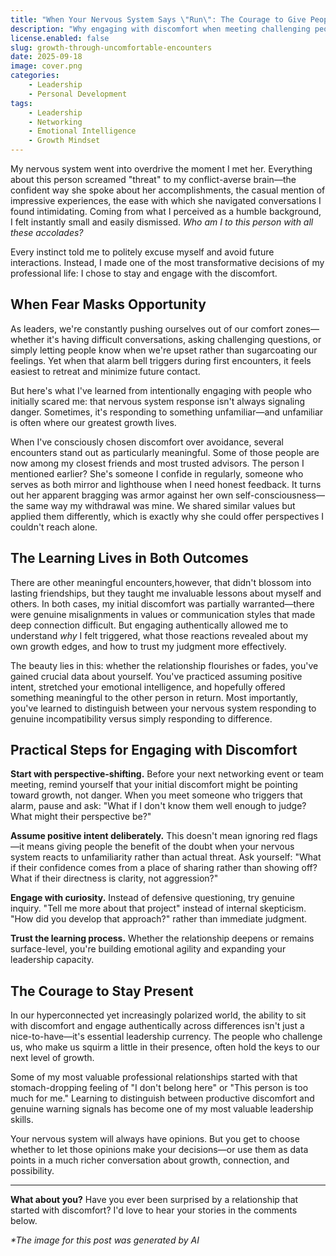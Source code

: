```yaml
---
title: "When Your Nervous System Says \"Run\": The Courage to Give People Who Scare You a Chance"
description: "Why engaging with discomfort when meeting challenging people can transform your leadership, build meaningful relationships, and teach you invaluable lessons about yourself."
license.enabled: false
slug: growth-through-uncomfortable-encounters
date: 2025-09-18
image: cover.png
categories:
    - Leadership
    - Personal Development
tags:
    - Leadership 
    - Networking 
    - Emotional Intelligence 
    - Growth Mindset
---
```


My nervous system went into overdrive the moment I met her. Everything about this person screamed "threat" to my conflict-averse brain—the confident way she spoke about her accomplishments, the casual mention of impressive experiences, the ease with which she navigated conversations I found intimidating. Coming from what I perceived as a humble background, I felt instantly small and easily dismissed. *Who am I to this person with all these accolades?*

Every instinct told me to politely excuse myself and avoid future interactions. Instead, I made one of the most transformative decisions of my professional life: I chose to stay and engage with the discomfort.

## When Fear Masks Opportunity

As leaders, we're constantly pushing ourselves out of our comfort zones—whether it's having difficult conversations, asking challenging questions, or simply letting people know when we're upset rather than sugarcoating our feelings. Yet when that alarm bell triggers during first encounters, it feels easiest to retreat and minimize future contact.

But here's what I've learned from intentionally engaging with people who initially scared me: that nervous system response isn't always signaling danger. Sometimes, it's responding to something unfamiliar—and unfamiliar is often where our greatest growth lives.

When I've consciously chosen discomfort over avoidance, several encounters stand out as particularly meaningful. Some of those people are now among my closest friends and most trusted advisors. The person I mentioned earlier? She's someone I confide in regularly, someone who serves as both mirror and lighthouse when I need honest feedback. It turns out her apparent bragging was armor against her own self-consciousness—the same way my withdrawal was mine. We shared similar values but applied them differently, which is exactly why she could offer perspectives I couldn't reach alone.

## The Learning Lives in Both Outcomes

There are other meaningful encounters,however, that didn't blossom into lasting friendships, but they taught me invaluable lessons about myself and others. In both cases, my initial discomfort was partially warranted—there were genuine misalignments in values or communication styles that made deep connection difficult. But engaging authentically allowed me to understand *why* I felt triggered, what those reactions revealed about my own growth edges, and how to trust my judgment more effectively.

The beauty lies in this: whether the relationship flourishes or fades, you've gained crucial data about yourself. You've practiced assuming positive intent, stretched your emotional intelligence, and hopefully offered something meaningful to the other person in return. Most importantly, you've learned to distinguish between your nervous system responding to genuine incompatibility versus simply responding to difference.

## Practical Steps for Engaging with Discomfort

**Start with perspective-shifting.** Before your next networking event or team meeting, remind yourself that your initial discomfort might be pointing toward growth, not danger. When you meet someone who triggers that alarm, pause and ask: "What if I don't know them well enough to judge? What might their perspective be?"

**Assume positive intent deliberately.** This doesn't mean ignoring red flags—it means giving people the benefit of the doubt when your nervous system reacts to unfamiliarity rather than actual threat. Ask yourself: "What if their confidence comes from a place of sharing rather than showing off? What if their directness is clarity, not aggression?"

**Engage with curiosity.** Instead of defensive questioning, try genuine inquiry. "Tell me more about that project" instead of internal skepticism. "How did you develop that approach?" rather than immediate judgment.

**Trust the learning process.** Whether the relationship deepens or remains surface-level, you're building emotional agility and expanding your leadership capacity.

## The Courage to Stay Present

In our hyperconnected yet increasingly polarized world, the ability to sit with discomfort and engage authentically across differences isn't just a nice-to-have—it's essential leadership currency. The people who challenge us, who make us squirm a little in their presence, often hold the keys to our next level of growth.

Some of my most valuable professional relationships started with that stomach-dropping feeling of "I don't belong here" or "This person is too much for me." Learning to distinguish between productive discomfort and genuine warning signals has become one of my most valuable leadership skills.

Your nervous system will always have opinions. But you get to choose whether to let those opinions make your decisions—or use them as data points in a much richer conversation about growth, connection, and possibility.

---

**What about you?** Have you ever been surprised by a relationship that started with discomfort? I'd love to hear your stories in the comments below.

_*The image for this post was generated by AI_
